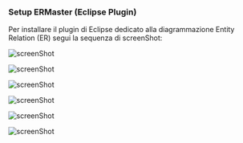 ### Setup ERMaster (Eclipse Plugin)

Per installare il plugin di Eclipse dedicato alla diagrammazione
Entity Relation (ER) segui la sequenza di screenShot:

![screenShot](https://raw.github.com/sdoro/android/master/tips/img/ERMaster-01)

![screenShot](https://raw.github.com/sdoro/android/master/tips/img/ERMaster-02)

![screenShot](https://raw.github.com/sdoro/android/master/tips/img/ERMaster-03)

![screenShot](https://raw.github.com/sdoro/android/master/tips/img/ERMaster-04)

![screenShot](https://raw.github.com/sdoro/android/master/tips/img/ERMaster-05)

![screenShot](https://raw.github.com/sdoro/android/master/tips/img/ERMaster-06)


